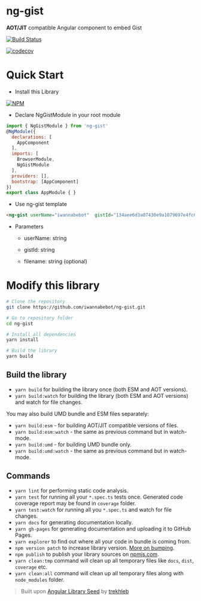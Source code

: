 # ng-gist
**AOT/JIT** compatible Angular component to embed Gist

[![Build Status](https://travis-ci.org/iwannabebot/ng-gist.svg?branch=master)](https://travis-ci.org/iwannabebot/ng-gist)

[![codecov](https://codecov.io/gh/iwannabebot/ng-gist/branch/master/graph/badge.svg)](https://codecov.io/gh/iwannabebot/ng-gist)

# Quick Start 

 - Install this Library

[![NPM](https://nodei.co/npm/ng-gist.png?mini=true)](https://npmjs.org/package/ng-gist)

 - Declare NgGistModule in your root module

```javascript
import { NgGistModule } from 'ng-gist'
@NgModule({
  declarations: [
    AppComponent
  ],
  imports: [
    BrowserModule,
    NgGistModule
  ],
  providers: [],
  bootstrap: [AppComponent]
})
export class AppModule { }
```
 - Use ng-gist template

```html 
<ng-gist userName="iwannabebot"  gistId="134aee6d3a07430e9a1079697e4fc03d" fileName="TestGist2.js"></ng-gist>
```

 - Parameters

   - userName: string
  
   - gistId:  string
  
   - filename: string (optional)


# Modify this library 

```bash
# Clone the repository
git clone https://github.com/iwannabebot/ng-gist.git

# Go to repository folder
cd ng-gist

# Install all dependencies
yarn install

# Build the library
yarn build
```
## Build the library
- `yarn build` for building the library once (both ESM and AOT versions).
- `yarn build:watch` for building the library (both ESM and AOT versions) and watch for file changes.

You may also build UMD bundle and ESM files separately:
- `yarn build:esm` - for building AOT/JIT compatible versions of files.
- `yarn build:esm:watch` - the same as previous command but in watch-mode.
- `yarn build:umd` - for building UMD bundle only.
- `yarn build:umd:watch` - the same as previous command but in watch-mode.


## Commands
- `yarn lint` for performing static code analysis.
- `yarn test` for running all your `*.spec.ts` tests once. Generated code coverage report may be found in `coverage` folder.
- `yarn test:watch` for running all you `*.spec.ts` and watch for file changes.
- `yarn docs` for generating documentation locally.
- `yarn gh-pages` for generating documentation and uploading it to GitHub Pages.
- `yarn explorer` to find out where all your code in bundle is coming from.
- `npm version patch` to increase library version. [More on bumping](https://docs.npmjs.com/cli/version).
- `npm publish` to publish your library sources on [npmjs.com](https://www.npmjs.com/).
- `yarn clean:tmp` command will clean up all temporary files like `docs`, `dist`, `coverage` etc.
- `yarn clean:all` command will clean up all temporary files along with `node_modules` folder. 

> Built upon [Angular Library Seed](https://github.com/trekhleb/angular-library-seed) by [trekhleb](https://github.com/trekhleb)